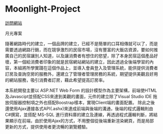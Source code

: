 
# Moonlight-Project

[訪問網站](https://moomlight.azurewebsites.net/homepage)

月光專案

隨著網路時代的建立，一個品牌的建立，已經不是簡單的口耳相傳就可以了，而是需要透過網路行銷，而在競爭激烈的民宿市場，沒有豐富的大飯店資源，要如何推廣自己的民宿讓別人知道，以及讓消費者有想住的慾望，除了本身民宿這個產品好壞，第一個給消費者印象的就是民宿網站網站的建立，因此透過全後端學習的內容，本組將所學實踐在這個作品上，並導入會員登入及管理系統，能供提供消費者訂房及查詢空房的服務外，還建立了管理者管理房務的系統，期望提供美觀且好用的網站服務，吸引消費者訂房，藉此希望提高訂房率。


本系統開發主要以 ASP.NET Web Form 的設計模型作為主要架構，前端使HTML及Javascipt並搭配CSS來達到美觀的畫面，元件的建立除了Visual Studio IDE 拖放伺服器控制項之外也搭配Boostrap樣本，實現Client端的畫面配置。
除此之後還使用Ajax連接各式API(.ashx)來達成前端與後端的溝通，後端的程式邏輯則由C#撰寫，並搭配 MS-SQL 進行資料庫的建立及連線，再透過程式邏輯判斷，將結果顯示在前端，由於使用Ajax的方式，不用整個從後端重新渲染網頁，而是局部更新的方式，提供使用者更流暢的瀏覽體驗。



